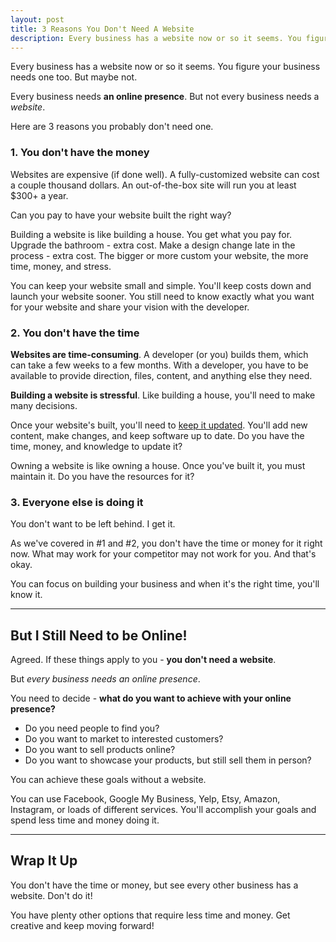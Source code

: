 ```yaml
---
layout: post
title: 3 Reasons You Don't Need A Website
description: Every business has a website now or so it seems. You figure your business needs one too. But maybe not. Discover if you truly need a website for your business.
---
```


Every business has a website now or so it seems. You figure your business needs one too. But maybe not.

Every business needs **an online presence**.
But not every business needs a *website*.

Here are 3 reasons you probably don't need one.

<!--more-->

### 1. You don't have the money

Websites are expensive (if done well). A fully-customized website can cost a couple thousand dollars. An out-of-the-box site will run you at least $300+ a year. 

Can you pay to have your website built the right way?

Building a website is like building a house. You get what you pay for. Upgrade the bathroom - extra cost. Make a design change late in the process - extra cost. The bigger or more custom your website, the more time, money, and stress.

You can keep your website small and simple. You'll keep costs down and launch your website sooner. You still need to know exactly what you want for your website and share your vision with the developer. 

### 2. You don't have the time

**Websites are time-consuming**. A developer (or you) builds them, which can take a few weeks to a few months. With a developer, you have to be available to provide direction, files, content, and anything else they need. 

**Building a website is stressful**. Like building a house, you'll need to make many decisions.

Once your website's built, you'll need to [keep it updated](https://staciefarmer.com/One-Easy-Way-To-Keep-Your-Website-Secure/). You'll add new content, make changes, and keep software up to date. Do you have the time, money, and knowledge to update it? 

Owning a website is like owning a house. Once you've built it, you must maintain it. Do you have the resources for it?

### 3. Everyone else is doing it

You don't want to be left behind. I get it. 

As we've covered in #1 and #2, you don't have the time or money for it right now. What may work for your competitor may not work for you. And that's okay.

You can focus on building your business and when it's the right time, you'll know it.


---
## But I Still Need to be Online!

Agreed. If these things apply to you - **you don't need a website**.

But *every business needs an online presence*.

You need to decide - **what do you want to achieve with your online presence?**

- Do you need people to find you?
- Do you want to market to interested customers?
- Do you want to sell products online?
- Do you want to showcase your products, but still sell them in person?

You can achieve these goals without a website. 

You can use Facebook, Google My Business, Yelp, Etsy, Amazon, Instagram, or loads of different services. You'll accomplish your goals and spend less time and money doing it. 

---

## Wrap It Up
You don't have the time or money, but see every other business has a website. Don't do it!

You have plenty other options that require less time and money. Get creative and keep moving forward!
